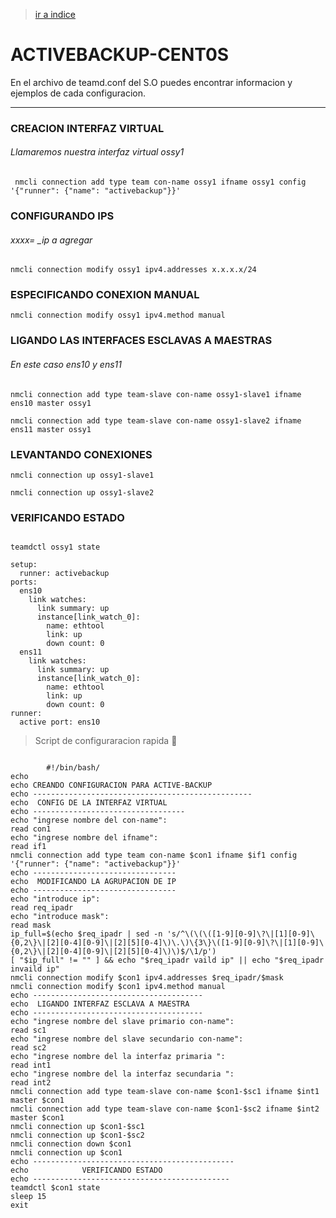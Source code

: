 > [ir a indice](https://github.com/Continuum4/Guias-rapidas/blob/master/README.md)

# ACTIVEBACKUP-CENT0S

En el archivo de teamd.conf del S.O puedes encontrar informacion y ejemplos de cada configuracion.
___

### CREACION INTERFAZ VIRTUAL
###### Llamaremos nuestra interfaz virtual ossy1
 

     nmcli connection add type team con-name ossy1 ifname ossy1 config '{"runner": {"name": "activebackup"}}'

### CONFIGURANDO IPS
###### xxxx= _ip a agregar

    nmcli connection modify ossy1 ipv4.addresses x.x.x.x/24

### ESPECIFICANDO CONEXION MANUAL

    nmcli connection modify ossy1 ipv4.method manual 
 
### LIGANDO LAS INTERFACES ESCLAVAS A MAESTRAS

######  En este caso ens10 y ens11

    nmcli connection add type team-slave con-name ossy1-slave1 ifname ens10 master ossy1

    nmcli connection add type team-slave con-name ossy1-slave2 ifname ens11 master ossy1


### LEVANTANDO CONEXIONES

    nmcli connection up ossy1-slave1

    nmcli connection up ossy1-slave2

### VERIFICANDO ESTADO

```

teamdctl ossy1 state

setup:
  runner: activebackup
ports:
  ens10
    link watches:
      link summary: up
      instance[link_watch_0]:
        name: ethtool
        link: up
        down count: 0
  ens11
    link watches:
      link summary: up
      instance[link_watch_0]:
        name: ethtool
        link: up
        down count: 0
runner:
  active port: ens10
  ```

> Script de configuraracion rapida :turtle:

```

        #!/bin/bash/
echo
echo CREANDO CONFIGURACION PARA ACTIVE-BACKUP
echo -------------------------------------------------
echo  CONFIG DE LA INTERFAZ VIRTUAL
echo ----------------------------------
echo "ingrese nombre del con-name":
read con1
echo "ingrese nombre del ifname":
read if1  
nmcli connection add type team con-name $con1 ifname $if1 config '{"runner": {"name": "activebackup"}}' 
echo --------------------------------
echo  MODIFICANDO LA AGRUPACION DE IP
echo --------------------------------
echo "introduce ip":
read req_ipadr
echo "introduce mask":
read mask
ip_full=$(echo $req_ipadr | sed -n 's/^\(\(\([1-9][0-9]\?\|[1][0-9]\{0,2\}\|[2][0-4][0-9]\|[2][5][0-4]\)\.\)\{3\}\([1-9][0-9]\?\|[1][0-9]\{0,2\}\|[2][0-4][0-9]\|[2][5][0-4]\)\)$/\1/p')
[ "$ip_full" != "" ] && echo "$req_ipadr vaild ip" || echo "$req_ipadr invaild ip"
nmcli connection modify $con1 ipv4.addresses $req_ipadr/$mask 
nmcli connection modify $con1 ipv4.method manual 
echo --------------------------------------
echo  LIGANDO INTERFAZ ESCLAVA A MAESTRA
echo --------------------------------------
echo "ingrese nombre del slave primario con-name":
read sc1
echo "ingrese nombre del slave secundario con-name":
read sc2
echo "ingrese nombre del la interfaz primaria ":
read int1  
echo "ingrese nombre del la interfaz secundaria ":
read int2  
nmcli connection add type team-slave con-name $con1-$sc1 ifname $int1 master $con1  
nmcli connection add type team-slave con-name $con1-$sc2 ifname $int2 master $con1  
nmcli connection up $con1-$sc1
nmcli connection up $con1-$sc2
nmcli connection down $con1
nmcli connection up $con1
echo ---------------------------------------------
echo            VERIFICANDO ESTADO
echo --------------------------------------------
teamdctl $con1 state
sleep 15
exit

```
